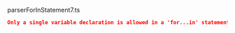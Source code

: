 parserForInStatement7.ts
```json
Only a single variable declaration is allowed in a 'for...in' statement.
```
